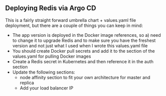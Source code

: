 ## Deploying Redis via Argo CD

This is a fairly straight forward umbrella chart + values.yaml file deployment, but there are a couple of things you can keep in mind:

* The app version is deployed in the Docker image references, so a) need to change it to upgrade Redis and to make sure you have the freshest version and not just what I used when I wrote this values.yaml file 
* You should create Docker pull secrets and add it to the section of the values.yaml for pulling Docker images
* Create a Redis secret in Kubernetes and then reference it in the auth section
* Update the following sections:
    * node affinity section to fit your own architecture for master and replica
    * Add your load balancer IP 

